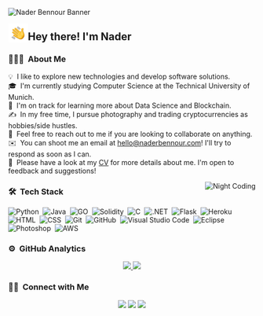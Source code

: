 ![Nader Bennour Banner](https://raw.githubusercontent.com/naderbennour/naderbennour/master/helpers/Nader%20Bennour%20Banner.png)

<img alt="Night Coding" src="./helpers/Hand%20Wave.gif" width='40' align="left"/><h2>Hey there! I'm Nader</h2>

<!-- ## 👋 &nbsp;Hey there! I'm Nader -->

### 👨🏻‍💻 &nbsp;About Me

💡 &nbsp;I like to explore new technologies and develop software solutions.\
🎓 &nbsp;I'm currently studying Computer Science at the Technical University of Munich.\
🌱 &nbsp;I'm on track for learning more about Data Science and Blockchain.\
✍️ &nbsp;In my free time, I pursue photography and trading cryptocurrencies as hobbies/side hustles.\
💬 &nbsp;Feel free to reach out to me if you are looking to collaborate on anything.\
✉️ &nbsp;You can shoot me an email at hello@naderbennour.com! I'll try to respond as soon as I can.\
📄 &nbsp;Please have a look at my [CV](https://www.naderbennour.com) for more details about me. I'm open to feedback and suggestions!

<img alt="Night Coding" src="https://raw.githubusercontent.com/naderbennour/naderbennour/master/helpers/Night-Coding.gif" align="right"/>

### 🛠 &nbsp;Tech Stack

![Python](https://img.shields.io/badge/-Python-05122A?style=flat&logo=python)&nbsp;
![Java](https://img.shields.io/badge/-Java-05122A?style=flat&logo=Java&logoColor=white)&nbsp;
![GO](https://img.shields.io/badge/-go-05122A?style=flat&logo=go)&nbsp;
![Solidity](https://img.shields.io/badge/-Solidity-05122A?style=flat&logo=solidity)&nbsp;
![C](https://img.shields.io/badge/-C-05122A?style=flat&logo=C&logoColor=A8B9CC)&nbsp;
![.NET](https://img.shields.io/badge/-.net-05122A?style=flat&logo=.net)&nbsp;
![Flask](https://img.shields.io/badge/-Flask-05122A?style=flat&logo=flask)&nbsp;
![Heroku](https://img.shields.io/badge/-heroku-05122A?style=flat&logo=heroku)&nbsp;
![HTML](https://img.shields.io/badge/-HTML-05122A?style=flat&logo=HTML5)&nbsp;
![CSS](https://img.shields.io/badge/-CSS-05122A?style=flat&logo=CSS3&logoColor=1572B6)&nbsp;
![Git](https://img.shields.io/badge/-Git-05122A?style=flat&logo=git)&nbsp;
![GitHub](https://img.shields.io/badge/-GitHub-05122A?style=flat&logo=github)&nbsp;
![Visual Studio Code](https://img.shields.io/badge/-Visual%20Studio%20Code-05122A?style=flat&logo=visual-studio-code&logoColor=007ACC)&nbsp;
![Eclipse](https://img.shields.io/badge/-Eclipse-05122A?style=flat&logo=eclipse-ide&logoColor=white)&nbsp;
![Photoshop](https://img.shields.io/badge/-Photoshop-05122A?style=flat&logo=adobe-photoshop)&nbsp;
![AWS](https://img.shields.io/badge/AWS-232F3E?style=flat&logo=amazon-aws)&nbsp;



### ⚙️ &nbsp;GitHub Analytics

<p align="center">
<a href="https://github.com/naderbennour">
  <img height="180em" src="https://github-readme-stats-eight-theta.vercel.app/api?username=naderbennour&show_icons=true&theme=algolia&include_all_commits=true&count_private=true"/>
  <img height="180em" src="https://github-readme-stats-eight-theta.vercel.app/api/top-langs/?username=naderbennour&layout=compact&langs_count=8&theme=algolia"/>
</a>
</p>

### 🤝🏻 &nbsp;Connect with Me

<p align="center">
<a href="https://www.naderbennour.com"><img src="https://img.shields.io/badge/-naderbennour.com-3423A6?style=flat&logo=Google-Chrome&logoColor=white"/></a>
<a href="https://linkedin.com/in/naderbennour"><img src="https://img.shields.io/badge/-Nader%20Bennour-0077B5?style=flat&logo=Linkedin&logoColor=white"/></a>
<a href="mailto:hello@naderbennour.com"><img src="https://img.shields.io/badge/-hello@naderbennour.com-D14836?style=flat&logo=Gmail&logoColor=white"/></a>
</p>
